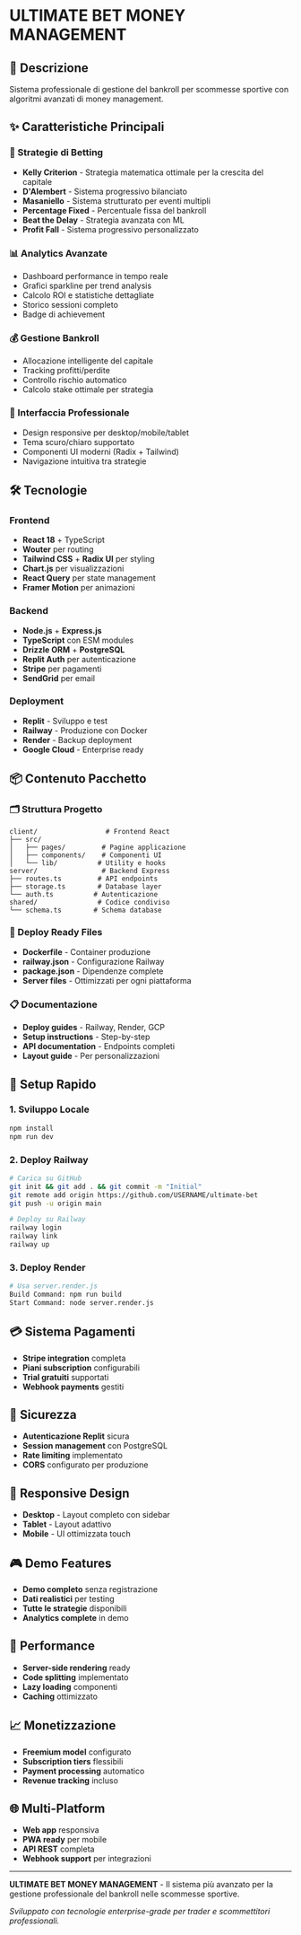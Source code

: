 # ULTIMATE BET MONEY MANAGEMENT

## 🎯 Descrizione
Sistema professionale di gestione del bankroll per scommesse sportive con algoritmi avanzati di money management.

## ✨ Caratteristiche Principali

### 🧮 Strategie di Betting
- **Kelly Criterion** - Strategia matematica ottimale per la crescita del capitale
- **D'Alembert** - Sistema progressivo bilanciato
- **Masaniello** - Sistema strutturato per eventi multipli
- **Percentage Fixed** - Percentuale fissa del bankroll
- **Beat the Delay** - Strategia avanzata con ML
- **Profit Fall** - Sistema progressivo personalizzato

### 📊 Analytics Avanzate
- Dashboard performance in tempo reale
- Grafici sparkline per trend analysis
- Calcolo ROI e statistiche dettagliate
- Storico sessioni completo
- Badge di achievement

### 💰 Gestione Bankroll
- Allocazione intelligente del capitale
- Tracking profitti/perdite
- Controllo rischio automatico
- Calcolo stake ottimale per strategia

### 🎨 Interfaccia Professionale
- Design responsive per desktop/mobile/tablet
- Tema scuro/chiaro supportato
- Componenti UI moderni (Radix + Tailwind)
- Navigazione intuitiva tra strategie

## 🛠️ Tecnologie

### Frontend
- **React 18** + TypeScript
- **Wouter** per routing
- **Tailwind CSS** + **Radix UI** per styling
- **Chart.js** per visualizzazioni
- **React Query** per state management
- **Framer Motion** per animazioni

### Backend
- **Node.js** + **Express.js**
- **TypeScript** con ESM modules
- **Drizzle ORM** + **PostgreSQL**
- **Replit Auth** per autenticazione
- **Stripe** per pagamenti
- **SendGrid** per email

### Deployment
- **Replit** - Sviluppo e test
- **Railway** - Produzione con Docker
- **Render** - Backup deployment
- **Google Cloud** - Enterprise ready

## 📦 Contenuto Pacchetto

### 🗂️ Struttura Progetto
```
client/                 # Frontend React
├── src/
│   ├── pages/         # Pagine applicazione
│   ├── components/    # Componenti UI
│   └── lib/          # Utility e hooks
server/                # Backend Express
├── routes.ts         # API endpoints
├── storage.ts        # Database layer
└── auth.ts          # Autenticazione
shared/               # Codice condiviso
└── schema.ts        # Schema database
```

### 🚀 Deploy Ready Files
- **Dockerfile** - Container produzione
- **railway.json** - Configurazione Railway
- **package.json** - Dipendenze complete
- **Server files** - Ottimizzati per ogni piattaforma

### 📋 Documentazione
- **Deploy guides** - Railway, Render, GCP
- **Setup instructions** - Step-by-step
- **API documentation** - Endpoints completi
- **Layout guide** - Per personalizzazioni

## 🔧 Setup Rapido

### 1. Sviluppo Locale
```bash
npm install
npm run dev
```

### 2. Deploy Railway
```bash
# Carica su GitHub
git init && git add . && git commit -m "Initial"
git remote add origin https://github.com/USERNAME/ultimate-bet
git push -u origin main

# Deploy su Railway
railway login
railway link
railway up
```

### 3. Deploy Render
```bash
# Usa server.render.js
Build Command: npm run build
Start Command: node server.render.js
```

## 💳 Sistema Pagamenti
- **Stripe integration** completa
- **Piani subscription** configurabili
- **Trial gratuiti** supportati
- **Webhook payments** gestiti

## 🔐 Sicurezza
- **Autenticazione Replit** sicura
- **Session management** con PostgreSQL
- **Rate limiting** implementato
- **CORS** configurato per produzione

## 📱 Responsive Design
- **Desktop** - Layout completo con sidebar
- **Tablet** - Layout adattivo
- **Mobile** - UI ottimizzata touch

## 🎮 Demo Features
- **Demo completo** senza registrazione
- **Dati realistici** per testing
- **Tutte le strategie** disponibili
- **Analytics complete** in demo

## 🚀 Performance
- **Server-side rendering** ready
- **Code splitting** implementato
- **Lazy loading** componenti
- **Caching** ottimizzato

## 📈 Monetizzazione
- **Freemium model** configurato
- **Subscription tiers** flessibili
- **Payment processing** automatico
- **Revenue tracking** incluso

## 🌐 Multi-Platform
- **Web app** responsiva
- **PWA ready** per mobile
- **API REST** completa
- **Webhook support** per integrazioni

---

**ULTIMATE BET MONEY MANAGEMENT** - Il sistema più avanzato per la gestione professionale del bankroll nelle scommesse sportive.

*Sviluppato con tecnologie enterprise-grade per trader e scommettitori professionali.*